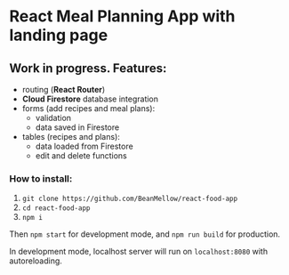 # React Meal Planning App with landing page
## Work in progress. Features:
* routing (**React Router**)
* **Cloud Firestore** database integration
* forms (add recipes and meal plans):
  * validation
  * data saved in Firestore
* tables (recipes and plans):
  * data loaded from Firestore
  * edit and delete functions

### How to install:
1. `git clone https://github.com/BeanMellow/react-food-app`
2. `cd react-food-app`
3. `npm i`

Then `npm start` for development mode, and `npm run build` for production.

In development mode, localhost server will run on `localhost:8080` with autoreloading.
